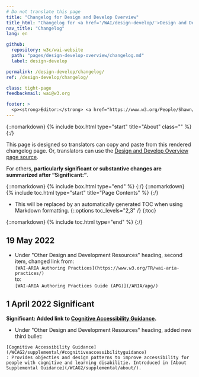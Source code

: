 ```yaml
---
# Do not translate this page
title: "Changelog for Design and Develop Overview"
title_html: "Changelog for <a href='/WAI/design-develop/'>Design and Develop Overview</a>"
nav_title: "Changelog"
lang: en

github:
  repository: w3c/wai-website
  path: "pages/design-develop-overview/changelog.md"
  label: design-develop

permalink: /design-develop/changelog/
ref: /design-develop/changelog/

class: tight-page
feedbackmail: wai@w3.org

footer: >
  <p><strong>Editor:</strong> <a href="https://www.w3.org/People/Shawn/">Shawn Lawton Henry</a>.</p>
---
```


{::nomarkdown}
{% include box.html type="start" title="About" class="" %}
{:/}

This page is designed so translators can copy and paste from this rendered changelog page. Or, translators can use the [Design and Develop Overview page source](https://raw.githubusercontent.com/w3c/wai-website/master/pages/wai-design-develop-overview/index.md).

For others, **particularly significant or substantive changes are summarized after “Significant:”**.

{::nomarkdown}
{% include box.html type="end" %}
{:/}
{::nomarkdown}
{% include toc.html type="start" title="Page Contents" %}
{:/}

- This will be replaced by an automatically generated TOC when using Markdown formatting.
{::options toc_levels="2,3" /}
{:toc}

{::nomarkdown}
{% include toc.html type="end" %}
{:/}

## 19 May 2022
* Under "Other Design and Development Resources" heading, second item, changed link from:<br>`[WAI-ARIA Authoring Practices](https://www.w3.org/TR/wai-aria-practices/)`<br>to:<br>`[WAI-ARIA Authoring Practices Guide (APG)](/ARIA/apg/)`

## 1 April 2022 Significant
**Significant: Added link to [Cognitive Accessibility Guidance](/WCAG2/supplemental/#cognitiveaccessibilityguidance).**

* Under "Other Design and Development Resources" heading, added new third bullet:

 `[Cognitive Accessibility Guidance](/WCAG2/supplemental/#cognitiveaccessibilityguidance)`<br>
 `: Provides objecties and design patterns to improve accessibility for people with cognitive and learning disabilitie. Introduced in [About Supplemental Guidance](/WCAG2/supplemental/about/).`<br>
